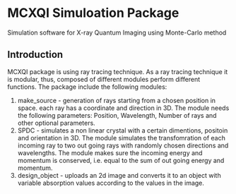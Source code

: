 # MCXQI Simuloation Package
Simulation software for X-ray Quantum Imaging using Monte-Carlo method
## Introduction
MCXQI package is using ray tracing technique. As a ray tracing technique it is modular, thus, composed of different modules perform different functions.
The package include the following modules:
1. make_source - generation of rays starting from a chosen position in space. each ray has a coordinate and direction in 3D.
                 The module needs the following parameters: Position, Wavelength, Number of rays and other optional parameters.
2. SPDC        - simulates a non linear crystal with a certain dimentions, positoin and orientation in 3D. The module simulates the
                 transfomration of each incoming ray to two out going rays with randomly chosen directions and wavelengths. The module
                 makes sure the incoming energy and momentum is conserved, i.e. equal to the sum of out going energy and momentum.
3. design_object - uploads an 2d image and converts it to an object with variable absorption values according to the values in the image. 
